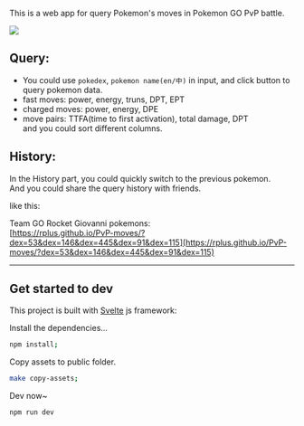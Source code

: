 
This is a web app for query Pokemon's moves in Pokemon GO PvP battle.

![](https://i.imgur.com/yuYTvH8.png)

## Query:

+ You could use `pokedex`, `pokemon name(en/中)` in input, and click button to query pokemon data.
+ fast moves: power, energy, truns, DPT, EPT
+ charged moves: power, energy, DPE
+ move pairs: TTFA(time to first activation), total damage, DPT  
  and you could sort different columns.

## History:

In the History part, you could quickly switch to the previous pokemon.  
And you could share the query history with friends.

like this:

Team GO Rocket Giovanni pokemons:  
[https://rplus.github.io/PvP-moves/?dex=53&dex=146&dex=445&dex=91&dex=115](https://rplus.github.io/PvP-moves/?dex=53&dex=146&dex=445&dex=91&dex=115)

---

## Get started to dev

This project is built with [Svelte](https://svelte.dev/) js framework:

Install the dependencies...

```bash
npm install;
```

Copy assets to public folder.

```bash
make copy-assets;
```

Dev now~

```bash
npm run dev
```
